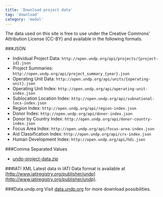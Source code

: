 ```yaml
---
title: 'Download project data'
tag: 'download'
category: 'modal'
---
```

The data used on this site is free to use under the Creative Commons' Attribution License (CC-BY) and available in the following formats.

###JSON

- Individual Project Data: `http://open.undp.org/api/projects/{project-id}.json`
- Project Summaries: `http://open.undp.org/api/project_summary_{year}.json`
- Operating Unit Data: `http://open.undp.org/api/units/{operating-unit}.json`
- Operating Unit Index: `http://open.undp.org/api/operating-unit-index.json`
- Sublocation Location Index: `http://open.undp.org/api/subnational-locs-index.json`
- Region Index: `http://open.undp.org/api/region-index.json`
- Donor Index: `http://open.undp.org/api/donor-index.json`
- Donor by Country Index: `http://open.undp.org/api/donor-country-index.json`
- Focus Area Index: `http://open.undp.org/api/focus-area-index.json`
- Aid Classification Index: `http://open.undp.org/api/crs-index.json`
- Human Development Index: `http://open.undp.org/api/hdi.json`

###Comma Separated Values

- [undp-project-data.zip]({{site.baseurl}}/download/undp-project-data.zip)

###IATI XML
Latest data in IATI Data format is available at [http://www.iatiregistry.org/publisher/undp](http://www.iatiregistry.org/publisher/undp).

###Data.undp.org
Visit [data.undp.org](https://data.undp.org/) for more download possibilities.